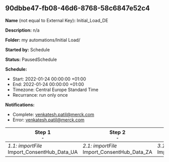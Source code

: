 ## 90dbbe47-fb08-46d6-8768-58c6847e52c4

**Name** (not equal to External Key)**:** Initial_Load_DE

**Description:** n/a

**Folder:** my automations/Initial Load/

**Started by:** Schedule

**Status:** PausedSchedule

**Schedule:**

* Start: 2022-01-24 00:00:00 +01:00
* End: 2022-01-24 00:00:00 +01:00
* Timezone: Central Europe Standard Time
* Recurrance: run only once

**Notifications:**

* Complete: venkatesh.patil@merck.com
* Error: venkatesh.patil@merck.com

| Step 1<br>_<small>-</small>_ | Step 2<br>_<small>-</small>_ | Step 3<br>_<small>-</small>_ | Step 4<br>_<small>-</small>_ | Step 5<br>_<small>-</small>_ | Step 6<br>_<small>-</small>_ |
| --- | --- | --- | --- | --- | --- |
| _1.1: importFile_<br>Import_ConsentHub_Data_UA | _2.1: importFile_<br>Import_ConsentHub_Data_ZA | _3.1: importFile_<br>Import_ConsentHub_Data_EG | _4.1: importFile_<br>Import_DIH_UA | _5.1: importFile_<br>Import_DIH_ZA | _6.1: importFile_<br>Import_DIH_EG |
